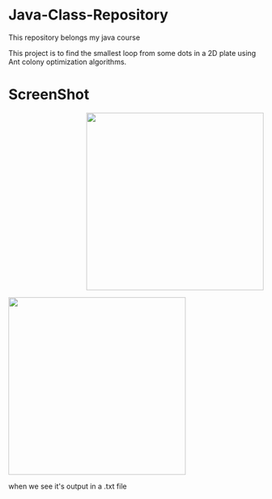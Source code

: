 # Java-Class-Repository
This repository belongs my java course
<P>This project is to find the smallest loop from some dots in a 2D plate using Ant colony optimization algorithms.</P>
<h1>ScreenShot</h1>
<p align="right">
  <img src="https://cloud.githubusercontent.com/assets/8475952/16570643/f88d6054-425e-11e6-8e02-42bf57e3f70b.png" width="350"/>
</p>
<p align="left">
  <img src="https://cloud.githubusercontent.com/assets/8475952/16570633/c6c53aa6-425e-11e6-8eca-25da673b8776.png" width="350"/>
</p>
<p>when we see it's output in a .txt file </p>

